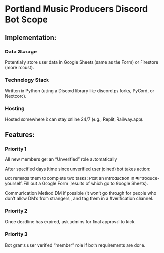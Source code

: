 # Portland Music Producers Discord Bot Scope
## Implementation:
### Data Storage
Potentially store user data in Google Sheets (same as the Form) or Firestore (more robust).
### Technology Stack
Written in Python (using a Discord library like discord.py forks, PyCord, or Nextcord).
### Hosting
Hosted somewhere it can stay online 24/7 (e.g., Replit, Railway.app).

## Features:
### Priority 1
All new members get an “Unverified” role automatically.

After specified days (time since unverified user joined) bot takes action:

Bot reminds them to complete two tasks:
Post an introduction in #introduce-yourself.
Fill out a Google Form (results of which go to Google Sheets).

Communication Method
DM if possible (it won’t go through for people who don’t allow DM’s from strangers), and tag them in a #verification channel.

### Priority 2
Once deadline has expired, ask admins for final approval to kick.

### Priority 3
Bot grants user verified “member” role if both requirements are done.

